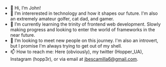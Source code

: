 - 👋 Hi, I’m John!
- 👀 I’m intererested in technology and how it shapes our future. I'm also an extremely amateur golfer, cat dad, and gamer.
- 🌱 I’m currently learning the trinity of frontend web development. Slowly making progress and looking to enter the world of frameworks in the near future.
- 💞️ I’m looking to meet new people on this journey. I'm also an introvert, but I promise I'm always trying to get out of my shell.
- 📫 How to reach me: Here (obviously), my twitter (Hopper_UA), Instagram (hopp3r), or via email at jbescamilla6@gmail.com.

<!---
J-Escamilla/J-Escamilla is a ✨ special ✨ repository because its `README.md` (this file) appears on your GitHub profile.
You can click the Preview link to take a look at your changes.
--->
